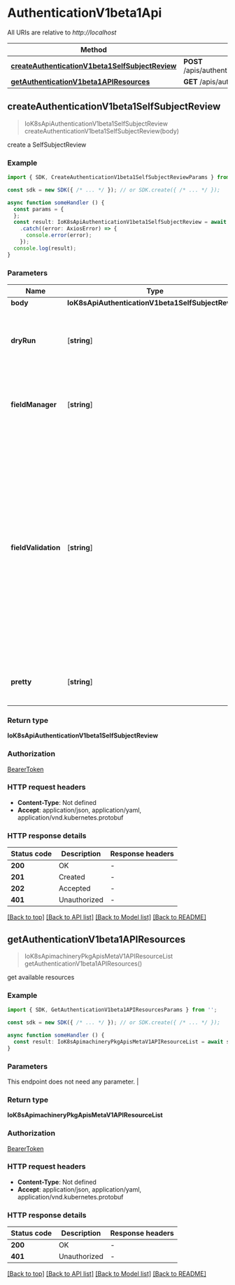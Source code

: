 # AuthenticationV1beta1Api

All URIs are relative to *http://localhost*

| Method                                               | HTTP request                                         | Description                                          |
| ---------------------------------------------------- | ---------------------------------------------------- | ---------------------------------------------------- |
| [**createAuthenticationV1beta1SelfSubjectReview**](AuthenticationV1beta1Api.md#createauthenticationv1beta1selfsubjectreview) | **POST** /apis/authentication.k8s.io/v1beta1/selfsubjectreviews |  |
| [**getAuthenticationV1beta1APIResources**](AuthenticationV1beta1Api.md#getauthenticationv1beta1apiresources) | **GET** /apis/authentication.k8s.io/v1beta1/ |  |


## **createAuthenticationV1beta1SelfSubjectReview**
> IoK8sApiAuthenticationV1beta1SelfSubjectReview createAuthenticationV1beta1SelfSubjectReview(body)

create a SelfSubjectReview

### Example

```typescript
import { SDK, CreateAuthenticationV1beta1SelfSubjectReviewParams } from '';

const sdk = new SDK({ /* ... */ }); // or SDK.create({ /* ... */ });

async function someHandler () {
  const params = {
  };
  const result: IoK8sApiAuthenticationV1beta1SelfSubjectReview = await sdk.authenticationV1beta1.createAuthenticationV1beta1SelfSubjectReview(params)
    .catch((error: AxiosError) => {
      console.error(error);
    });
  console.log(result);
}
```

### Parameters

| Name          | Type          | Description   | Notes                                 |
| ------------- | ------------- | ------------- | ------------- |
| **body** | **IoK8sApiAuthenticationV1beta1SelfSubjectReview**|  |
| **dryRun** | [**string**] | When present, indicates that modifications should not be persisted. An invalid or unrecognized dryRun directive will result in an error response and no further processing of the request. Valid values are: - All: all dry run stages will be processed | (optional) defaults to undefined |
| **fieldManager** | [**string**] | fieldManager is a name associated with the actor or entity that is making these changes. The value must be less than or 128 characters long, and only contain printable characters, as defined by https://golang.org/pkg/unicode/#IsPrint. | (optional) defaults to undefined |
| **fieldValidation** | [**string**] | fieldValidation instructs the server on how to handle objects in the request (POST/PUT/PATCH) containing unknown or duplicate fields. Valid values are: - Ignore: This will ignore any unknown fields that are silently dropped from the object, and will ignore all but the last duplicate field that the decoder encounters. This is the default behavior prior to v1.23. - Warn: This will send a warning via the standard warning response header for each unknown field that is dropped from the object, and for each duplicate field that is encountered. The request will still succeed if there are no other errors, and will only persist the last of any duplicate fields. This is the default in v1.23+ - Strict: This will fail the request with a BadRequest error if any unknown fields would be dropped from the object, or if any duplicate fields are present. The error returned from the server will contain all unknown and duplicate fields encountered. | (optional) defaults to undefined |
| **pretty** | [**string**] | If \&#39;true\&#39;, then the output is pretty printed. Defaults to \&#39;false\&#39; unless the user-agent indicates a browser or command-line HTTP tool (curl and wget). | (optional) defaults to undefined |


### Return type

**IoK8sApiAuthenticationV1beta1SelfSubjectReview**

### Authorization

[BearerToken](../authorization.md#BearerToken)

### HTTP request headers

 - **Content-Type**: Not defined
 - **Accept**: application/json, application/yaml, application/vnd.kubernetes.protobuf


### HTTP response details
| Status code | Description | Response headers |
|-------------|-------------|------------------|
| **200** | OK |  -  |
| **201** | Created |  -  |
| **202** | Accepted |  -  |
| **401** | Unauthorized |  -  |

[[Back to top]](AuthenticationV1beta1Api.md#authenticationv1beta1api) [[Back to API list]](../apis.md#documentation) [[Back to Model list]](../models.md#documentation) [[Back to README]](../../readme.md)


## **getAuthenticationV1beta1APIResources**
> IoK8sApimachineryPkgApisMetaV1APIResourceList getAuthenticationV1beta1APIResources()

get available resources

### Example

```typescript
import { SDK, GetAuthenticationV1beta1APIResourcesParams } from '';

const sdk = new SDK({ /* ... */ }); // or SDK.create({ /* ... */ });

async function someHandler () {
  const result: IoK8sApimachineryPkgApisMetaV1APIResourceList = await sdk.authenticationV1beta1.getAuthenticationV1beta1APIResources()
}
```

### Parameters
This endpoint does not need any parameter. |


### Return type

**IoK8sApimachineryPkgApisMetaV1APIResourceList**

### Authorization

[BearerToken](../authorization.md#BearerToken)

### HTTP request headers

 - **Content-Type**: Not defined
 - **Accept**: application/json, application/yaml, application/vnd.kubernetes.protobuf


### HTTP response details
| Status code | Description | Response headers |
|-------------|-------------|------------------|
| **200** | OK |  -  |
| **401** | Unauthorized |  -  |

[[Back to top]](AuthenticationV1beta1Api.md#authenticationv1beta1api) [[Back to API list]](../apis.md#documentation) [[Back to Model list]](../models.md#documentation) [[Back to README]](../../readme.md)


